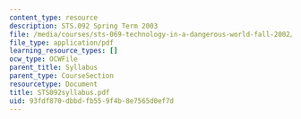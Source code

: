 ```yaml
---
content_type: resource
description: STS.092 Spring Term 2003
file: /media/courses/sts-069-technology-in-a-dangerous-world-fall-2002/93fdf870dbbdfb559f4b8e7565d0ef7d_STS092syllabus.pdf
file_type: application/pdf
learning_resource_types: []
ocw_type: OCWFile
parent_title: Syllabus
parent_type: CourseSection
resourcetype: Document
title: STS092syllabus.pdf
uid: 93fdf870-dbbd-fb55-9f4b-8e7565d0ef7d
---
```

